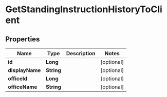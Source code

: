 
# GetStandingInstructionHistoryToClient

## Properties
Name | Type | Description | Notes
------------ | ------------- | ------------- | -------------
**id** | **Long** |  |  [optional]
**displayName** | **String** |  |  [optional]
**officeId** | **Long** |  |  [optional]
**officeName** | **String** |  |  [optional]




